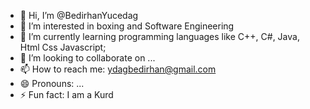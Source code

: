 - 👋 Hi, I’m @BedirhanYucedag
- 👀 I’m interested in boxing and Software Engineering
- 🌱 I’m currently learning programming languages like C++, C#, Java, Html Css Javascript;
- 💞️ I’m looking to collaborate on ...
- 📫 How to reach me: ydagbedirhan@gmail.com
- 😄 Pronouns: ...
- ⚡ Fun fact: I am a Kurd

<!---
BedirhanYucedag/BedirhanYucedag is a ✨ special ✨ repository because its `README.md` (this file) appears on your GitHub profile.
You can click the Preview link to take a look at your changes.
--->
